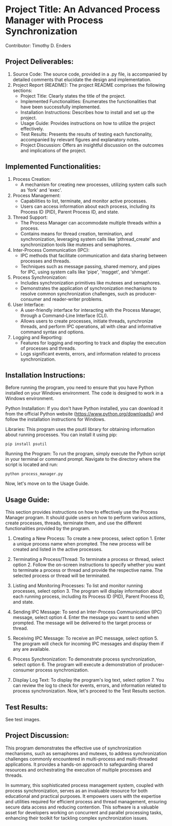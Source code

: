 # Project Title: An Advanced Process Manager with Process Synchronization
Contributor: Timothy D. Enders
## Project Deliverables:
1. Source Code: The source code, provided in a .py file, is accompanied by detailed comments that elucidate the design and implementation.
2. Project Report (README): The project README comprises the following sections:
   - Project Title: Clearly states the title of the project.
   - Implemented Functionalities: Enumerates the functionalities that have been successfully implemented.
   - Installation Instructions: Describes how to install and set up the project.
   - Usage Guide: Provides instructions on how to utilize the project effectively.
   - Test Results: Presents the results of testing each functionality, accompanied by relevant figures and explanatory notes.
   - Project Discussion: Offers an insightful discussion on the outcomes and implications of the project.
## Implemented Functionalities:
1. Process Creation:
   - A mechanism for creating new processes, utilizing system calls such as 'fork' and 'exec'.
2. Process Management:
   - Capabilities to list, terminate, and monitor active processes.
   - Users can access information about each process, including its Process ID (PID), Parent Process ID, and state.
3. Thread Support:
   - The Process Manager can accommodate multiple threads within a process.
   - Contains means for thread creation, termination, and synchronization, leveraging system calls like 'pthread_create' and synchronization tools like mutexes and semaphores.
4. Inter-Process Communication (IPC):
   - IPC methods that facilitate communication and data sharing between processes and threads.
   - Techniques such as message passing, shared memory, and pipes for IPC, using system calls like 'pipe', 'msgget', and 'shmget'.
5. Process Synchronization:
   - Includes synchronization primitives like mutexes and semaphores.
   - Demonstrates the application of synchronization mechanisms to resolve common synchronization challenges, such as producer-consumer and reader-writer problems.
6. User Interface:
   - A user-friendly interface for interacting with the Process Manager, through a Command-Line Interface (CLI).
   - Allows users to create processes, initiate threads, synchronize threads, and perform IPC operations, all with clear and informative command syntax and options.
7. Logging and Reporting:
   - Features for logging and reporting to track and display the execution of processes and threads.
   - Logs significant events, errors, and information related to process synchronization.
## Installation Instructions:
Before running the program, you need to ensure that you have Python installed on your Windows environment. The code is designed to work in a Windows environment.

Python Installation: If you don't have Python installed, you can download it from the official Python website (https://www.python.org/downloads/) and follow the installation instructions for Windows.

Libraries: This program uses the psutil library for obtaining information about running processes. You can install it using pip:
```shell
pip install psutil
```

Running the Program: To run the program, simply execute the Python script in your terminal or command prompt. Navigate to the directory where the script is located and run:
```shell
python process_manager.py
```

Now, let's move on to the Usage Guide.
## Usage Guide:
This section provides instructions on how to effectively use the Process Manager program. It should guide users on how to perform various actions, create processes, threads, terminate them, and use the different functionalities provided by the program.

1. Creating a New Process:
To create a new process, select option 1.
Enter a unique process name when prompted.
The new process will be created and listed in the active processes.

2. Terminating a Process/Thread:
To terminate a process or thread, select option 2.
Follow the on-screen instructions to specify whether you want to terminate a process or thread and provide the respective name.
The selected process or thread will be terminated.

3. Listing and Monitoring Processes:
To list and monitor running processes, select option 3.
The program will display information about each running process, including its Process ID (PID), Parent Process ID, and state.

4. Sending IPC Message:
To send an Inter-Process Communication (IPC) message, select option 4.
Enter the message you want to send when prompted.
The message will be delivered to the target process or thread.

5. Receiving IPC Message:
To receive an IPC message, select option 5.
The program will check for incoming IPC messages and display them if any are available.

6. Process Synchronization:
To demonstrate process synchronization, select option 6.
The program will execute a demonstration of producer-consumer process synchronization.

7. Display Log Text:
To display the program's log text, select option 7.
You can review the log to check for events, errors, and information related to process synchronization.
Now, let's proceed to the Test Results section.
## Test Results:
See test images.

## Project Discussion:
This program demonstrates the effective use of synchronization mechanisms, such as semaphores and mutexes, to address synchronization challenges commonly encountered in multi-process and multi-threaded applications. It provides a hands-on approach to safeguarding shared resources and orchestrating the execution of multiple processes and threads.

In summary, this sophisticated process management system, coupled with process synchronization, serves as an invaluable resource for both educational and practical purposes. It empowers users with the expertise and utilities required for efficient process and thread management, ensuring secure data access and reducing contention. This software is a valuable asset for developers working on concurrent and parallel processing tasks, enhancing their toolkit for tackling complex synchronization issues.
